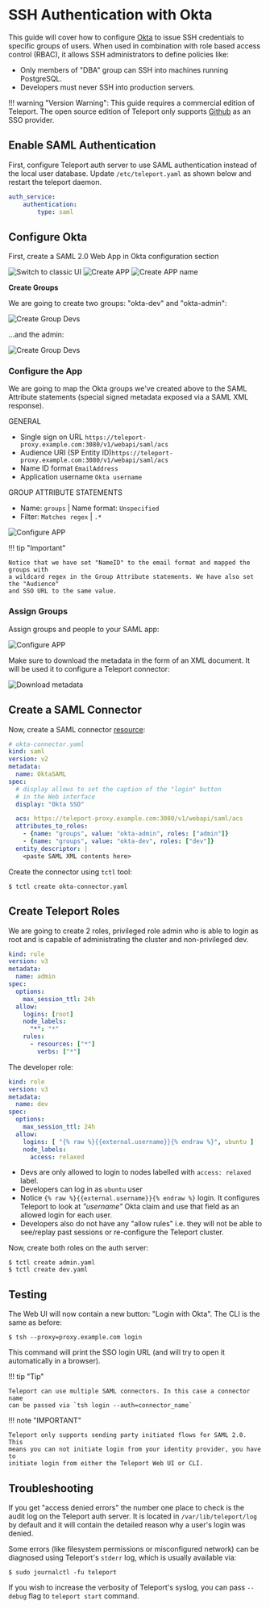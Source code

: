 # SSH Authentication with Okta

This guide will cover how to configure [Okta](https://www.okta.com/) to issue
SSH credentials to specific groups of users. When used in combination with role
based access control (RBAC), it allows SSH administrators to define policies
like:

* Only members of "DBA" group can SSH into machines running PostgreSQL.
* Developers must never SSH into production servers.

!!! warning "Version Warning":
    This guide requires a commercial edition of Teleport. The open source
    edition of Teleport only supports [Github](admin-guide.md#github-oauth-20) as
    an SSO provider.

## Enable SAML Authentication

First, configure Teleport auth server to use SAML authentication instead of the local
user database. Update `/etc/teleport.yaml` as shown below and restart the
teleport daemon.

```yaml
auth_service:
    authentication:
        type: saml
```

## Configure Okta
First, create a SAML 2.0 Web App in Okta configuration section

![Switch to classic UI](img/okta-saml-0.png)
![Create APP](img/okta-saml-1.png)
![Create APP name](img/okta-saml-2.png)

**Create Groups**

We are going to create two groups: "okta-dev" and "okta-admin":

![Create Group Devs](img/okta-saml-2.1.png)

...and the admin:

![Create Group Devs](img/okta-saml-2.2.png)

### Configure the App

We are going to map the Okta groups we've created above to the SAML Attribute
statements (special signed metadata exposed via a SAML XML response).

GENERAL

- Single sign on URL `https://teleport-proxy.example.com:3080/v1/webapi/saml/acs`
- Audience URI (SP Entity ID)`https://teleport-proxy.example.com:3080/v1/webapi/saml/acs`
- Name ID format `EmailAddress`
- Application username `Okta username`

GROUP ATTRIBUTE STATEMENTS

- Name: `groups` | Name format: `Unspecified`
-  Filter: `Matches regex` |  `.*`

![Configure APP](img/okta-saml-3.png)

!!! tip "Important"

    Notice that we have set "NameID" to the email format and mapped the groups with
    a wildcard regex in the Group Attribute statements. We have also set the "Audience"
    and SSO URL to the same value.

### Assign Groups

Assign groups and people to your SAML app:

![Configure APP](img/okta-saml-3.1.png)

Make sure to download the metadata in the form of an XML document. It will be used it to
configure a Teleport connector:

![Download metadata](img/okta-saml-4.png)


## Create a SAML Connector

Now, create a SAML connector [resource](admin-guide.md#resources):

```yaml
# okta-connector.yaml
kind: saml
version: v2
metadata:
  name: OktaSAML
spec:
  # display allows to set the caption of the "login" button
  # in the Web interface
  display: "Okta SSO"

  acs: https://teleport-proxy.example.com:3080/v1/webapi/saml/acs
  attributes_to_roles:
    - {name: "groups", value: "okta-admin", roles: ["admin"]}
    - {name: "groups", value: "okta-dev", roles: ["dev"]}
  entity_descriptor: |
    <paste SAML XML contents here>
```


Create the connector using `tctl` tool:

```bsh
$ tctl create okta-connector.yaml
```

## Create Teleport Roles

We are going to create 2 roles, privileged role admin who is able to login as
root and is capable of administrating the cluster and non-privileged dev.

```yaml
kind: role
version: v3
metadata:
  name: admin
spec:
  options:
    max_session_ttl: 24h
  allow:
    logins: [root]
    node_labels:
      "*": "*"
    rules:
      - resources: ["*"]
        verbs: ["*"]
```

The developer role:

```yaml
kind: role
version: v3
metadata:
  name: dev
spec:
  options:
    max_session_ttl: 24h
  allow:
    logins: [ "{% raw %}{{external.username}}{% endraw %}", ubuntu ]
    node_labels:
      access: relaxed
```

* Devs are only allowed to login to nodes labelled with `access: relaxed` label.
* Developers can log in as `ubuntu` user
* Notice `{% raw %}{{external.username}}{% endraw %}` login. It configures Teleport to look at
  _"username"_ Okta claim and use that field as an allowed login for each user.
* Developers also do not have any "allow rules" i.e. they will not be able to
  see/replay past sessions or re-configure the Teleport cluster.

Now, create both roles on the auth server:

```bsh
$ tctl create admin.yaml
$ tctl create dev.yaml
```

## Testing

The Web UI will now contain a new button: "Login with Okta". The CLI is
the same as before:

```bsh
$ tsh --proxy=proxy.example.com login
```

This command will print the SSO login URL (and will try to open it
automatically in a browser).

!!! tip "Tip"

    Teleport can use multiple SAML connectors. In this case a connector name
    can be passed via `tsh login --auth=connector_name`

!!! note "IMPORTANT"

    Teleport only supports sending party initiated flows for SAML 2.0. This
    means you can not initiate login from your identity provider, you have to
    initiate login from either the Teleport Web UI or CLI.

## Troubleshooting

If you get "access denied errors" the number one place to check is the audit
log on the Teleport auth server. It is located in `/var/lib/teleport/log` by
default and it will contain the detailed reason why a user's login was denied.

Some errors (like filesystem permissions or misconfigured network) can be
diagnosed using Teleport's `stderr` log, which is usually available via:

```bsh
$ sudo journalctl -fu teleport
```

If you wish to increase the verbosity of Teleport's syslog, you can pass
`--debug` flag to `teleport start` command.

